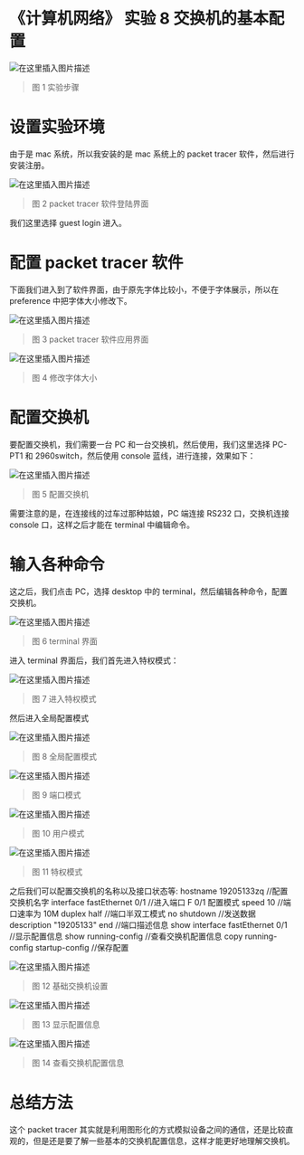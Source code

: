 # 《计算机网络》 实验 8 交换机的基本配置

![在这里插入图片描述](https://img-blog.csdnimg.cn/9dfef72303514951bebb887e618907db.png?x-oss-process=image/watermark,type_d3F5LXplbmhlaQ,shadow_50,text_Q1NETiBA5aSp5LiLNTkxMg==,size_20,color_FFFFFF,t_70,g_se,x_16)

> 图 1 实验步骤

# 设置实验环境

由于是 mac 系统，所以我安装的是 mac 系统上的 packet tracer 软件，然后进行安装注册。

![在这里插入图片描述](https://img-blog.csdnimg.cn/ff1a00fd07914095bba107d3423edc98.png?x-oss-process=image/watermark,type_d3F5LXplbmhlaQ,shadow_50,text_Q1NETiBA5aSp5LiLNTkxMg==,size_20,color_FFFFFF,t_70,g_se,x_16)

> 图 2 packet tracer 软件登陆界面

我们这里选择 guest login 进入。

# 配置 packet tracer 软件

下面我们进入到了软件界面，由于原先字体比较小，不便于字体展示，所以在 preference 中把字体大小修改下。

![在这里插入图片描述](https://img-blog.csdnimg.cn/14199050330344cb96262d995bff0131.png?x-oss-process=image/watermark,type_d3F5LXplbmhlaQ,shadow_50,text_Q1NETiBA5aSp5LiLNTkxMg==,size_20,color_FFFFFF,t_70,g_se,x_16)

> 图 3 packet tracer 软件应用界面

![在这里插入图片描述](https://img-blog.csdnimg.cn/daae2e65934f46a4975747e952573816.png?x-oss-process=image/watermark,type_d3F5LXplbmhlaQ,shadow_50,text_Q1NETiBA5aSp5LiLNTkxMg==,size_20,color_FFFFFF,t_70,g_se,x_16)

> 图 4 修改字体大小

# 配置交换机

要配置交换机，我们需要一台 PC 和一台交换机，然后使用，我们这里选择 PC-PT1 和 2960switch，然后使用 console 蓝线，进行连接，效果如下：

![在这里插入图片描述](https://img-blog.csdnimg.cn/743166cde3d9447cb54647d81c1cc644.png?x-oss-process=image/watermark,type_d3F5LXplbmhlaQ,shadow_50,text_Q1NETiBA5aSp5LiLNTkxMg==,size_20,color_FFFFFF,t_70,g_se,x_16)

> 图 5 配置交换机

需要注意的是，在连接线的过车过那种姑娘，PC 端连接 RS232 口，交换机连接 console 口，这样之后才能在 terminal 中编辑命令。

# 输入各种命令

这之后，我们点击 PC，选择 desktop 中的 terminal，然后编辑各种命令，配置交换机。

![在这里插入图片描述](https://img-blog.csdnimg.cn/378c40bd41e14e40a07acb7311238583.png?x-oss-process=image/watermark,type_d3F5LXplbmhlaQ,shadow_50,text_Q1NETiBA5aSp5LiLNTkxMg==,size_20,color_FFFFFF,t_70,g_se,x_16)

> 图 6 terminal 界面

进入 terminal 界面后，我们首先进入特权模式：

![在这里插入图片描述](https://img-blog.csdnimg.cn/db7bdb1a1dfc4ddd910c256ffdc84262.png?x-oss-process=image/watermark,type_d3F5LXplbmhlaQ,shadow_50,text_Q1NETiBA5aSp5LiLNTkxMg==,size_20,color_FFFFFF,t_70,g_se,x_16)

> 图 7 进入特权模式

然后进入全局配置模式

![在这里插入图片描述](https://img-blog.csdnimg.cn/b56c48b832874976960433382e8c2fc8.png)

> 图 8 全局配置模式

![在这里插入图片描述](https://img-blog.csdnimg.cn/e2beaf857d2e4b209b1eff6d907c44d8.png)

> 图 9 端口模式

![在这里插入图片描述](https://img-blog.csdnimg.cn/082210544e2f4950994c342493673c85.png?x-oss-process=image/watermark,type_d3F5LXplbmhlaQ,shadow_50,text_Q1NETiBA5aSp5LiLNTkxMg==,size_20,color_FFFFFF,t_70,g_se,x_16)

> 图 10 用户模式

![在这里插入图片描述](https://img-blog.csdnimg.cn/c48a2cd90c8647c8bbc82643303f6490.png?x-oss-process=image/watermark,type_d3F5LXplbmhlaQ,shadow_50,text_Q1NETiBA5aSp5LiLNTkxMg==,size_20,color_FFFFFF,t_70,g_se,x_16)

> 图 11 特权模式

之后我们可以配置交换机的名称以及接口状态等:
hostname 19205133zq //配置交换机名字
interface fastEthernet 0/1 //进入端口 F 0/1 配置模式
speed 10 //端口速率为 10M
duplex half //端口半双工模式
no shutdown //发送数据
description "19205133" end //端口描述信息
show interface fastEthernet 0/1 //显示配置信息
show running-config //查看交换机配置信息
copy running-config startup-config //保存配置

![在这里插入图片描述](https://img-blog.csdnimg.cn/fabc69172b874d0fbed2f756e04a35bb.png?x-oss-process=image/watermark,type_d3F5LXplbmhlaQ,shadow_50,text_Q1NETiBA5aSp5LiLNTkxMg==,size_20,color_FFFFFF,t_70,g_se,x_16)

> 图 12 基础交换机设置

![在这里插入图片描述](https://img-blog.csdnimg.cn/d98ca9ad944441c0bb0e4e60222af776.png?x-oss-process=image/watermark,type_d3F5LXplbmhlaQ,shadow_50,text_Q1NETiBA5aSp5LiLNTkxMg==,size_20,color_FFFFFF,t_70,g_se,x_16)

> 图 13 显示配置信息

![在这里插入图片描述](https://img-blog.csdnimg.cn/d69c05f62f204aa0af227811a1c1cb43.png?x-oss-process=image/watermark,type_d3F5LXplbmhlaQ,shadow_50,text_Q1NETiBA5aSp5LiLNTkxMg==,size_20,color_FFFFFF,t_70,g_se,x_16)

> 图 14 查看交换机配置信息

# 总结方法

这个 packet tracer 其实就是利用图形化的方式模拟设备之间的通信，还是比较直观的，但是还是要了解一些基本的交换机配置信息，这样才能更好地理解交换机。
